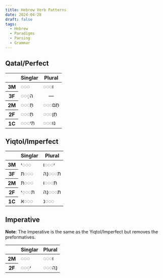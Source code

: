 ```yaml
---
title: Hebrew Verb Patterns
date: 2024-04-28
draft: false
tags:
  - Hebrew
  - Paradigms
  - Parsing
  - Grammar
---
```

<!-- Some of the Hebrew may look backwards in the editor, but it is correct. It
is an rtl text issue when using ◌ in certain cases. -->
<print-section>

## Qatal/Perfect

<table>
    <thead>
        <tr>
            <th class="attr"></th>
            <th>Singlar</th>
            <th>Plural</th>
        </tr>
    </thead>
    <tbody>
        <tr>
            <th>3M</th>
            <td class="hebrew">◌◌◌</td>
            <td class="hebrew">◌◌◌וּ</td>
        </tr>
        <tr>
            <th>3F</th>
            <td class="hebrew">◌◌◌ָה</td>
            <td style="text-align:center;">—</td>
        </tr>
        <tr>
            <th>2M</th>
            <td class="hebrew">◌◌◌תָּ</td>
            <td class="hebrew">◌◌◌תֶּם</td>
        </tr>
        <tr>
            <th>2F</th>
            <td class="hebrew">◌◌◌תְּ</td>
            <td class="hebrew">◌◌◌תֶּן</td>
        </tr>
        <tr>
            <th>1C</th>
            <td class="hebrew">◌◌◌תִּי</td>
            <td class="hebrew">◌◌◌נוּ</td>
        </tr>
    </tbody>
</table>

## Yiqtol/Imperfect

<table>
    <thead>
        <tr>
            <th class="attr"></th>
            <th>Singlar</th>
            <th>Plural</th>
        </tr>
    </thead>
    <tbody>
        <tr>
            <th>3M</th>
            <td class="hebrew">י◌◌◌</td>
            <td class="hebrew">י◌◌◌וּ</td>
        </tr>
        <tr>
            <th>3F</th>
            <td class="hebrew">תּ◌◌◌</td>
            <td class="hebrew">תּ◌◌◌נָה</td>
        </tr>
        <tr>
            <th>2M</th>
            <td class="hebrew">תּ◌◌◌</td>
            <td class="hebrew">תּ◌◌◌וּ</td>
        </tr>
        <tr>
            <th>2F</th>
            <td class="hebrew">תּ◌◌◌ִי</td>
            <td class="hebrew">תּ◌◌◌נָה</td>
        </tr>
        <tr>
            <th>1C</th>
            <td class="hebrew">א◌◌◌</td>
            <td class="hebrew">נ◌◌◌</td>
        </tr>
    </tbody>
</table>

## Imperative

**Note**: The Imperative is the same as the Yiqtol/Imperfect but removes the
preformatives.

<table>
    <thead>
        <tr>
            <th class="attr"></th>
            <th>Singlar</th>
            <th>Plural</th>
        </tr>
    </thead>
    <tbody>
        <tr>
            <th>2M</th>
            <td class="hebrew">◌◌◌</td>
            <td class="hebrew">◌◌◌וּ</td>
        </tr>
        <tr>
            <th>2F</th>
            <td class="hebrew">◌◌◌ִי</td>
            <td class="hebrew">◌◌◌נָה</td>
        </tr>
    </tbody>
</table>

</print-section>

